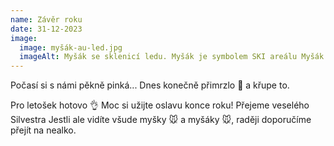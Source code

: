 ```yaml
---
name: Závěr roku
date: 31-12-2023
image:
  image: myšák-au-led.jpg
  imageAlt: Myšák se sklenicí ledu. Myšák je symbolem SKI areálu Myšák v Karlově
---
```

Počasí si s námi pěkně pinká... Dnes konečně přimrzlo 🥶 a křupe to. 

Pro letošek hotovo 👌 Moc si užijte oslavu konce roku! Přejeme veselého Silvestra  Jestli ale vidíte všude myšky 🐭 a myšáky 🐭, raději doporučíme přejít na nealko.